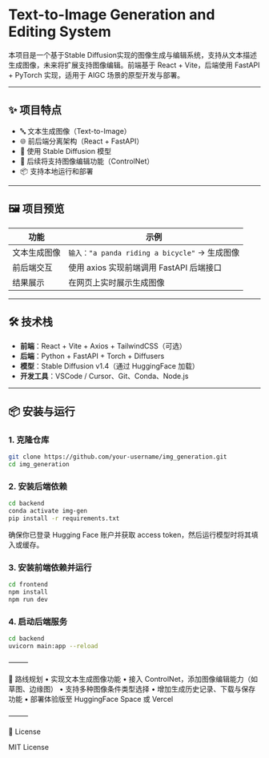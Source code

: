 # Text-to-Image Generation and Editing System

本项目是一个基于Stable Diffusion实现的图像生成与编辑系统，支持从文本描述生成图像，未来将扩展支持图像编辑。前端基于 React + Vite，后端使用 FastAPI + PyTorch 实现，适用于 AIGC 场景的原型开发与部署。

---

## ✨ 项目特点

- 🔤 文本生成图像（Text-to-Image）
- 🌐 前后端分离架构（React + FastAPI）
- 🧠 使用 Stable Diffusion 模型
- 📁 后续将支持图像编辑功能（ControlNet）
- 📦 支持本地运行和部署

---

## 🖼️ 项目预览

| 功能 | 示例 |
|------|------|
| 文本生成图像 | `输入："a panda riding a bicycle"` → 生成图像 |
| 前后端交互 | 使用 axios 实现前端调用 FastAPI 后端接口 |
| 结果展示 | 在网页上实时展示生成图像 |

---

## 🛠️ 技术栈

- **前端**：React + Vite + Axios + TailwindCSS（可选）
- **后端**：Python + FastAPI + Torch + Diffusers
- **模型**：Stable Diffusion v1.4（通过 HuggingFace 加载）
- **开发工具**：VSCode / Cursor、Git、Conda、Node.js

---

## 📦 安装与运行

### 1. 克隆仓库

```bash
git clone https://github.com/your-username/img_generation.git
cd img_generation
```

### 2. 安装后端依赖

```bash
cd backend
conda activate img-gen
pip install -r requirements.txt
```
确保你已登录 Hugging Face 账户并获取 access token，然后运行模型时将其填入或缓存。

### 3. 安装前端依赖并运行

```bash
cd frontend
npm install
npm run dev
```

### 4. 启动后端服务

```bash
cd backend
uvicorn main:app --reload
```


⸻

🔮 路线规划
	•	实现文本生成图像功能
	•	接入 ControlNet，添加图像编辑能力（如草图、边缘图）
	•	支持多种图像条件类型选择
	•	增加生成历史记录、下载与保存功能
	•	部署体验版至 HuggingFace Space 或 Vercel

⸻

📄 License

MIT License

